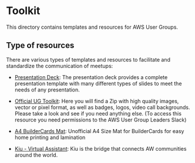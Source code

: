 # Toolkit

This directory contains templates and resources for AWS User Groups.

## Type of resources

There are various types of templates and resources to facilitate and standardize the communication of meetups:

* [Presentation Deck](./presentation-deck-templaes/): The presentation deck provides a complete presentation template with many different types of slides to meet the needs of any presentation.
* [Official UG Toolkit](https://aws-usergroup-leaders.slack.com/archives/C01DRBCPMEG/p1718598753743809?thread_ts=1717742845.690069&cid=C01DRBCPMEG): Here you will find a Zip with high quality images, vector or pixel format, as well as badges, logos, video call backgrounds. Please take a look and see if you need anything else. (To access this resource you need permissions to the AWS User Group Leaders Slack)
* [A4 BuilderCards Mat](https://github.com/quibski/awsugph-community-day-2023/blob/master/A4%20Builder%20Cards.pdf): Unofficial A4 Size Mat for BuilderCards for easy home printing and lamination

* [Kiu - Virtual Assistant](./Kiu%20-%20Virtual%20Assistant/): Kiu is the bridge that connects AW communities around the world.